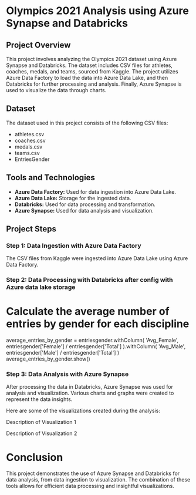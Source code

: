 # Olympics 2021 Analysis using Azure Synapse and Databricks

## Project Overview

This project involves analyzing the Olympics 2021 dataset using Azure Synapse and Databricks. The dataset includes CSV files for athletes, coaches, medals, and teams, sourced from Kaggle. The project utilizes Azure Data Factory to load the data into Azure Data Lake, and then Databricks for further processing and analysis. Finally, Azure Synapse is used to visualize the data through charts.

## Dataset

The dataset used in this project consists of the following CSV files:
- athletes.csv
- coaches.csv
- medals.csv
- teams.csv
- EntriesGender

## Tools and Technologies

- **Azure Data Factory:** Used for data ingestion into Azure Data Lake.
- **Azure Data Lake:** Storage for the ingested data.
- **Databricks:** Used for data processing and transformation.
- **Azure Synapse:** Used for data analysis and visualization.

## Project Steps

### Step 1: Data Ingestion with Azure Data Factory

The CSV files from Kaggle were ingested into Azure Data Lake using Azure Data Factory.

### Step 2: Data Processing with Databricks after config with Azure data lake storage

# Calculate the average number of entries by gender for each discipline
average_entries_by_gender = entriesgender.withColumn(
    'Avg_Female', entriesgender['Female'] / entriesgender['Total']
).withColumn(
    'Avg_Male', entriesgender['Male'] / entriesgender['Total']
)
average_entries_by_gender.show()

### Step 3: Data Analysis with Azure Synapse
After processing the data in Databricks, Azure Synapse was used for analysis and visualization. Various charts and graphs were created to represent the data insights.

Here are some of the visualizations created during the analysis:


Description of Visualization 1


Description of Visualization 2

# Conclusion
This project demonstrates the use of Azure Synapse and Databricks for data analysis, from data ingestion to visualization. The combination of these tools allows for efficient data processing and insightful visualizations.

